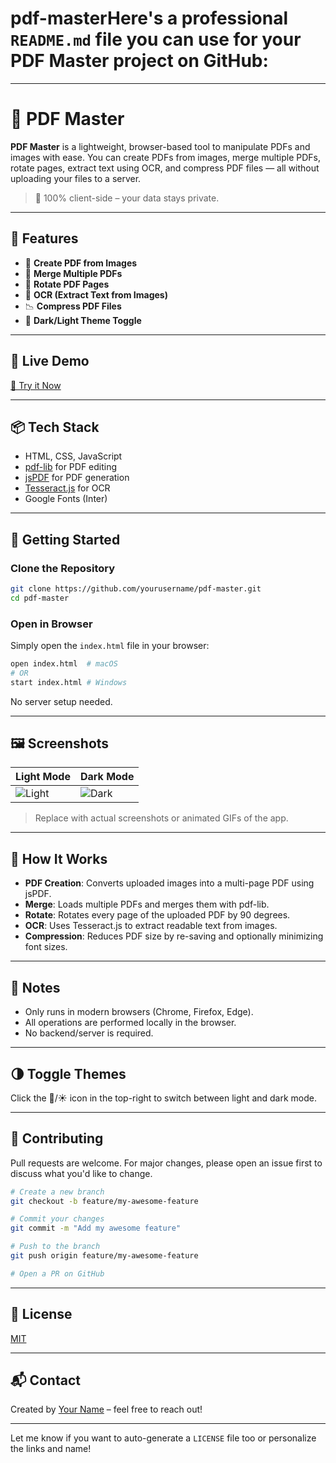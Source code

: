 # pdf-masterHere's a professional `README.md` file you can use for your **PDF Master** project on GitHub:

---

# 📄 PDF Master

**PDF Master** is a lightweight, browser-based tool to manipulate PDFs and images with ease. You can create PDFs from images, merge multiple PDFs, rotate pages, extract text using OCR, and compress PDF files — all without uploading your files to a server.

> 🚀 100% client-side – your data stays private.

---

## 🔧 Features

- 📸 **Create PDF from Images**
- 📎 **Merge Multiple PDFs**
- 🔄 **Rotate PDF Pages**
- 🧠 **OCR (Extract Text from Images)**
- 📉 **Compress PDF Files**
- 🌙 **Dark/Light Theme Toggle**

---

## 📁 Live Demo

[🔗 Try it Now](#)  
<!-- Add your GitHub Pages or Netlify link here -->

---

## 📦 Tech Stack

- HTML, CSS, JavaScript
- [pdf-lib](https://pdf-lib.js.org/) for PDF editing
- [jsPDF](https://github.com/parallax/jsPDF) for PDF generation
- [Tesseract.js](https://github.com/naptha/tesseract.js) for OCR
- Google Fonts (Inter)

---

## 🚀 Getting Started

### Clone the Repository

```bash
git clone https://github.com/yourusername/pdf-master.git
cd pdf-master
```

### Open in Browser

Simply open the `index.html` file in your browser:

```bash
open index.html  # macOS
# OR
start index.html # Windows
```

No server setup needed.

---

## 🖼️ Screenshots

| Light Mode | Dark Mode |
|------------|-----------|
| ![Light](https://via.placeholder.com/300x200?text=Light+Mode) | ![Dark](https://via.placeholder.com/300x200?text=Dark+Mode) |

> Replace with actual screenshots or animated GIFs of the app.

---

## 🧠 How It Works

- **PDF Creation**: Converts uploaded images into a multi-page PDF using jsPDF.
- **Merge**: Loads multiple PDFs and merges them with pdf-lib.
- **Rotate**: Rotates every page of the uploaded PDF by 90 degrees.
- **OCR**: Uses Tesseract.js to extract readable text from images.
- **Compression**: Reduces PDF size by re-saving and optionally minimizing font sizes.

---

## 📌 Notes

- Only runs in modern browsers (Chrome, Firefox, Edge).
- All operations are performed locally in the browser.
- No backend/server is required.

---

## 🌗 Toggle Themes

Click the 🌙/☀️ icon in the top-right to switch between light and dark mode.

---

## 🙌 Contributing

Pull requests are welcome. For major changes, please open an issue first to discuss what you'd like to change.

```bash
# Create a new branch
git checkout -b feature/my-awesome-feature

# Commit your changes
git commit -m "Add my awesome feature"

# Push to the branch
git push origin feature/my-awesome-feature

# Open a PR on GitHub
```

---

## 📄 License

[MIT](LICENSE)

---

## 📬 Contact

Created by [Your Name](https://github.com/yourusername) – feel free to reach out!

---

Let me know if you want to auto-generate a `LICENSE` file too or personalize the links and name!

